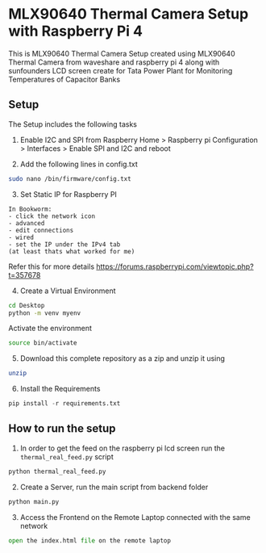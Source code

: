 # MLX90640 Thermal Camera Setup with Raspberry Pi 4
This is MLX90640 Thermal Camera Setup created using MLX90640 Thermal Camera from waveshare and raspberry pi 4 along with sunfounders LCD screen create for Tata Power Plant for Monitoring Temperatures of Capacitor Banks

## Setup 
The Setup includes the following tasks

1. Enable I2C and SPI from Raspberry Home > Raspberry pi Configuration > Interfaces > Enable SPI and I2C and reboot

2. Add the following lines in config.txt
```bash
sudo nano /bin/firmware/config.txt

```

3. Set Static IP for Raspberry PI
```
In Bookworm:
- click the network icon
- advanced
- edit connections
- wired
- set the IP under the IPv4 tab
(at least thats what worked for me)
```
Refer this for more details https://forums.raspberrypi.com/viewtopic.php?t=357678

4. Create a Virtual Environment 
```bash
cd Desktop
python -m venv myenv
```

Activate the environment 
```bash
source bin/activate
```

5. Download this complete repository as a zip and unzip it using 
```bash 
unzip 
```

6. Install the Requirements
```python 
pip install -r requirements.txt
```

## How to run the setup 
1. In order to get the feed on the raspberry pi lcd screen run the ```thermal_real_feed.py``` script
```python
python thermal_real_feed.py 
``` 

2. Create a Server, run the main script from backend folder
```python 
python main.py
```

3. Access the Frontend on the Remote Laptop connected with the same network
```python 
open the index.html file on the remote laptop
```